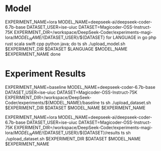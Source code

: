 

# Model

[//]: # (cpp)
EXPERIMENT_NAME=lora
MODEL_NAME=deepseek-ai/deepseek-coder-6.7b-base
DATASET_USER=ise-uiuc
DATASET=Magicoder-OSS-Instruct-75K
EXPERIMENT_DIR=/workspace/DeepSeek-Coder/experiments-magi-lora/${MODEL_NAME}/${DATASET_USER}/${DATASET}
for LANGUAGE in go php rust scala swift cpp python java; do
    ts sh ./upload_model.sh $EXPERIMENT_DIR $DATASET $LANGUAGE $MODEL_NAME $EXPERIMENT_NAME
done

# Experiment Results
EXPERIMENT_NAME=baseline
MODEL_NAME=deepseek-coder-6.7b-base
DATASET_USER=ise-uiuc
DATASET=Magicoder-OSS-Instruct-75K
EXPERIMENT_DIR=/workspace/DeepSeek-Coder/experiments/${MODEL_NAME}/baseline
ts sh ./upload_dataset.sh $EXPERIMENT_DIR $DATASET $MODEL_NAME $EXPERIMENT_NAME


EXPERIMENT_NAME=lora
MODEL_NAME=deepseek-ai/deepseek-coder-6.7b-base
DATASET_USER=ise-uiuc
DATASET=Magicoder-OSS-Instruct-75K
EXPERIMENT_DIR=/workspace/DeepSeek-Coder/experiments-magi-lora/${MODEL_NAME}/${DATASET_USER}/${DATASET}/results
ts sh ./upload_dataset.sh $EXPERIMENT_DIR $DATASET $MODEL_NAME $EXPERIMENT_NAME